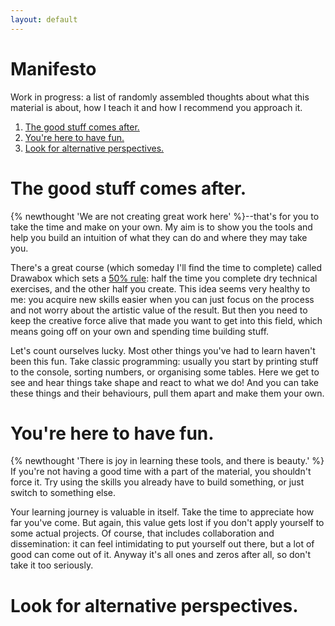 ```yaml
---
layout: default
---
```


# Manifesto<!-- omit in toc -->

Work in progress: a list of randomly assembled thoughts about what this material is about, how I teach it and how I recommend you approach it.

1. [The good stuff comes after.](#the-good-stuff-comes-after)
2. [You're here to have fun.](#youre-here-to-have-fun)
3. [Look for alternative perspectives.](#look-for-alternative-perspectives)

# The good stuff comes after.

{% newthought 'We are not creating great work here' %}--that's for you to take the time and make on your own. My aim is to show you the tools and help you build an intuition of what they can do and where they may take you.

There's a great course (which someday I'll find the time to complete) called Drawabox which sets a [50% rule](https://drawabox.com/lesson/0/2/50percent): half the time you complete dry technical exercises, and the other half you create. This idea seems very healthy to me: you acquire new skills easier when you can just focus on the process and not worry about the artistic value of the result. But then you need to keep the creative force alive that made you want to get into this field, which means going off on your own and spending time building stuff.

Let's count ourselves lucky. Most other things you've had to learn haven't been this fun. Take classic programming: usually you start by printing stuff to the console, sorting numbers, or organising some tables. Here we get to see and hear things take shape and react to what we do! And you can take these things and their behaviours, pull them apart and make them your own.

# You're here to have fun.

{% newthought 'There is joy in learning these tools, and there is beauty.' %} If you're not having a good time with a part of the material, you shouldn't force it. Try using the skills you already have to build something, or just switch to something else.

Your learning journey is valuable in itself. Take the time to appreciate how far you've come. But again, this value gets lost if you don't apply yourself to some actual projects. Of course, that includes collaboration and dissemination: it can feel intimidating to put yourself out there, but a lot of good can come out of it. Anyway  it's all ones and zeros after all, so don't take it too seriously.

# Look for alternative perspectives.